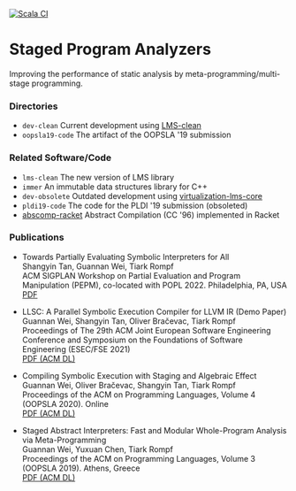 [![Scala CI](https://github.com/Kraks/sai/actions/workflows/scala.yml/badge.svg)](https://github.com/Kraks/sai/actions/workflows/scala.yml)

# Staged Program Analyzers

Improving the performance of static analysis by meta-programming/multi-stage programming.

### Directories

* `dev-clean` Current development using [LMS-clean](https://github.com/TiarkRompf/lms-clean)
* `oopsla19-code` The artifact of the OOPSLA '19 submission

### Related Software/Code

* `lms-clean` The new version of LMS library
* `immer` An immutable data structures library for C++
* `dev-obsolete` Outdated development using [virtualization-lms-core](https://github.com/TiarkRompf/virtualization-lms-core)
* `pldi19-code` The code for the PLDI '19 submission (obsoleted)
* [abscomp-racket](https://github.com/Kraks/abscomp) Abstract Compilation (CC '96) implemented in Racket

### Publications

* Towards Partially Evaluating Symbolic Interpreters for All  
  Shangyin Tan, Guannan Wei, Tiark Rompf  
  ACM SIGPLAN Workshop on Partial Evaluation and Program Manipulation (PEPM), co-located with POPL 2022. Philadelphia, PA, USA  
  [PDF](http://continuation.passing.style/static/papers/pepm22.pdf)

* LLSC: A Parallel Symbolic Execution Compiler for LLVM IR (Demo Paper)  
  Guannan Wei, Shangyin Tan, Oliver Bračevac, Tiark Rompf  
  Proceedings of The 29th ACM Joint European Software Engineering Conference and Symposium on the Foundations of Software Engineering (ESEC/FSE 2021)  
  [PDF (ACM DL)](https://dl.acm.org/doi/10.1145/3468264.3473108)

* Compiling Symbolic Execution with Staging and Algebraic Effect  
  Guannan Wei, Oliver Bračevac, Shangyin Tan, Tiark Rompf  
  Proceedings of the ACM on Programming Languages, Volume 4 (OOPSLA 2020). Online  
  [PDF (ACM DL)](https://dl.acm.org/doi/10.1145/3428232)

* Staged Abstract Interpreters: Fast and Modular Whole-Program Analysis via Meta-Programming  
  Guannan Wei, Yuxuan Chen, Tiark Rompf  
  Proceedings of the ACM on Programming Languages, Volume 3 (OOPSLA 2019). Athens, Greece  
  [PDF (ACM DL)](https://dl.acm.org/doi/10.1145/3360552)
